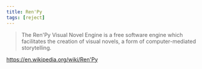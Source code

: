 ```yaml
---
title: Ren'Py
tags: [reject]
---
```


> The Ren'Py Visual Novel Engine is a free software engine which facilitates the
> creation of visual novels, a form of computer-mediated storytelling.

<https://en.wikipedia.org/wiki/Ren'Py>
